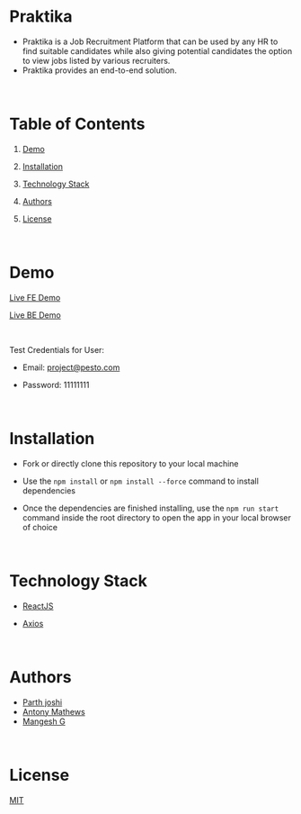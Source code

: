 # Praktika

- Praktika is a Job Recruitment Platform that can be used by any HR to find suitable candidates while also giving potential candidates the option to view jobs listed by various recruiters.
- Praktika provides an end-to-end solution.

<br/>

# Table of Contents

1. [Demo](#demo)

2. [Installation](#installation)

3. [Technology Stack](#technology-stack)

4. [Authors](#authors)

5. [License](#license)

<br/>

# Demo

[Live FE Demo](https://praktika-frontend.onrender.com/)

[Live BE Demo](https://praktika-frontend.onrender.com)

<br/>

Test Credentials for User:

- Email: project@pesto.com

- Password: 11111111

<br/>

# Installation

- Fork or directly clone this repository to your local machine

- Use the `npm install` or `npm install --force` command to install dependencies

- Once the dependencies are finished installing, use the `npm run start` command inside the root directory to open the app in your local browser of choice

<br/>

# Technology Stack

- [ReactJS](https://reactjs.org/)

- [Axios](https://axios-http.com/docs/intro)

<br/>

# Authors

- [Parth joshi](https://github.com/ParthJedi)
- [Antony Mathews](https://github.com/ParthJedi)
- [Mangesh G](https://github.com/ParthJedi)

<br/>

# License

[MIT](https://opensource.org/licenses/MIT)
